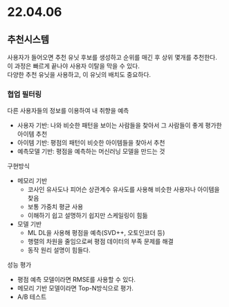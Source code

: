 # 22.04.06
## 추천시스템
사용자가 들어오면 추천 유닛 후보를 생성하고 순위를 매긴 후 상위 몇개를 추천한다.  
이 과정은 빠르게 끝나야 사용자 이탈을 막을 수 있다.  
다양한 추천 유닛을 사용하고, 이 유닛의 배치도 중요하다.  

### 협업 필터링
다른 사용자들의 정보를 이용하여 내 취향을 예측  
- 사용자 기반: 나와 비슷한 패턴을 보이는 사람들을 찾아서 그 사람들이 좋게 평가한 아이템 추천
- 아이템 기반: 평점의 패턴이 비슷한 아이템들을 찾아서 추천
- 예측모델 기반: 평점을 예측하는 머신러닝 모델을 만드는 것  

구현방식  
- 메모리 기반
    - 코사인 유사도나 피어슨 상관계수 유사도를 사용해 비슷한 사용자나 아이템을 찾음
    - 보통 가중치 평균 사용
    - 이해하기 쉽고 설명하기 쉽지만 스케일링이 힘듦
- 모델 기반
    - ML DL을 사용해 평점을 예측(SVD++, 오토인코더 등)
    - 행렬의 차원을 줄임으로써 평점 데이터의 부족 문제를 해결
    - 동작 원리 설명이 힘들다.   

성능 평가  
- 평점 예측 모델이라면 RMSE를 사용할 수 있다.  
- 메모리 기반 모델이라면 Top-N방식으로 평가.
- A/B 테스트  